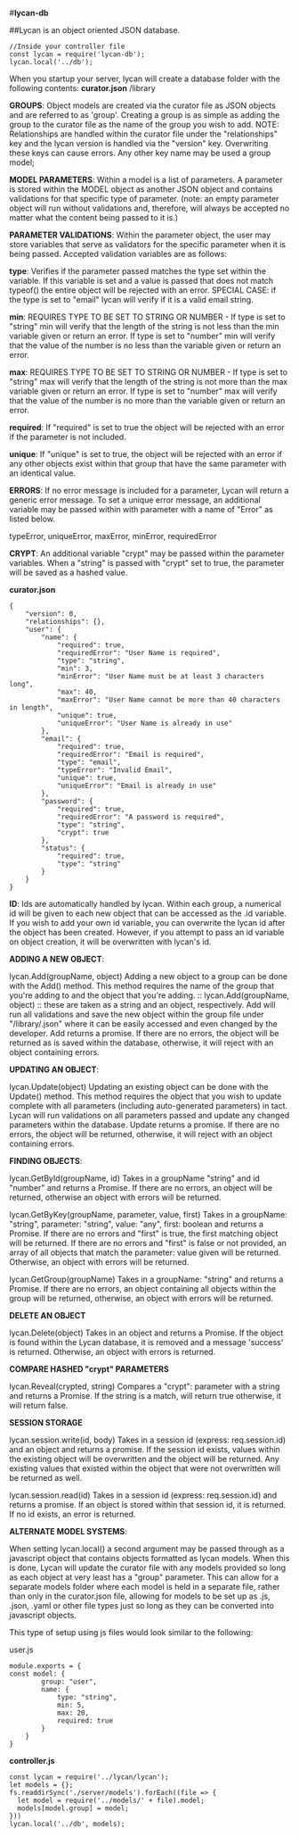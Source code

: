 #**lycan-db**

##Lycan is an object oriented JSON database.

```
//Inside your controller file
const lycan = require('lycan-db');
lycan.local('../db');
```
When you startup your server, lycan will create a database folder with the following contents:
**curator.json**
/library

**GROUPS**: Object models are created via the curator file as JSON objects and are referred to as 'group'.  Creating a group is as simple as adding the group to the curator file as the name of the group you wish to add.  NOTE: Relationships are handled within the curator file under the "relationships" key and the lycan version is handled via the "version" key.  Overwriting these keys can cause errors.  Any other key name may be used a group model;

**MODEL PARAMETERS**: Within a model is a list of parameters.  A parameter is stored within the MODEL object as another JSON object and contains validations for that specific type of parameter.  (note: an empty parameter object will run without validations and, therefore, will always be accepted no matter what the content being passed to it is.)

**PARAMETER VALIDATIONS**: Within the parameter object, the user may store variables that serve as validators for the specific parameter when it is being passed.  Accepted validation variables are as follows:

**type**: Verifies if the parameter passed matches the type set within the variable. If this variable is set and a value is passed that does not match typeof() the entire object will be rejected with an error.  SPECIAL CASE: if the type is set to "email" lycan will verify if it is a valid email string.

**min**: REQUIRES TYPE TO BE SET TO STRING OR NUMBER - If type is set to "string" min will verify that the length of the string is not less than the min variable given or return an error.  If type is set to "number" min will verify that the value of the number is no less than the variable given or return an error.

**max**: REQUIRES TYPE TO BE SET TO STRING OR NUMBER - If type is set to "string" max will verify that the length of the string is not more than the max variable given or return an error.  If type is set to "number" max will verify that the value of the number is no more than the variable given or return an error.

**required**: If "required" is set to true the object will be rejected with an error if the parameter is not included.

**unique**: If "unique" is set to true, the object will be rejected with an error if any other objects exist within that group that have the same parameter with an identical value.

**ERRORS**: If no error message is included for a parameter, Lycan will return a generic error message.  To set a unique error message, an additional variable may be passed within with parameter with a name of "<parameter>Error" as listed below.

typeError, uniqueError, maxError, minError, requiredError

**CRYPT**: An additional variable "crypt" may be passed within the parameter variables.  When a "string" is passed with "crypt" set to true, the parameter will be saved as a hashed value.

**curator.json**

```
{
    "version": 0,
    "relationships": {},
    "user": {
        "name": {
            "required": true,
            "requiredError": "User Name is required",
            "type": "string",
            "min": 3,
            "minError": "User Name must be at least 3 characters long",
            "max": 40,
            "maxError": "User Name cannot be more than 40 characters in length",
            "unique": true,
            "uniqueError": "User Name is already in use"
        },
        "email": {
            "required": true,
            "requiredError": "Email is required",
            "type": "email",
            "typeError": "Invalid Email",
            "unique": true,
            "uniqueError": "Email is already in use"
        },
        "password": {
            "required": true,
            "requiredError": "A password is required",
            "type": "string",
            "crypt": true
        },
        "status": {
            "required": true,
            "type": "string"
        }
    }
}
```

**ID**: Ids are automatically handled by lycan.  Within each group, a numerical id will be given to each new object that can be accessed as the .id variable.  If you wish to add your own id variable, you can overwrite the lycan id after the object has been created.  However, if you attempt to pass an id variable on object creation, it will be overwritten with lycan's id.

**ADDING A NEW OBJECT**:

lycan.Add(groupName, object)
Adding a new object to a group can be done with the Add() method. This method requires the name of the group that you're adding to and the object that you're adding.  :: lycan.Add(groupName, object) :: these are taken as a string and an object, respectively.  Add will run all validations and save the new object within the group file under "/library/<group name>.json" where it can be easily accessed and even changed by the developer.  Add returns a promise.  If there are no errors, the object will be returned as is saved within the database, otherwise, it will reject with an object containing errors.

**UPDATING AN OBJECT**:

lycan.Update(object)
Updating an existing object can be done with the Update() method.  This method requires the object that you wish to update complete with all parameters (including auto-generated parameters) in tact.  Lycan will run validations on all parameters passed and update any changed parameters within the database.  Update returns a promise.  If there are no errors, the object will be returned, otherwise, it will reject with an object containing errors.

**FINDING OBJECTS**:

lycan.GetById(groupName, id)
Takes in a groupName "string" and id "number" and returns a Promise.  If there are no errors, an object will be returned, otherwise an object with errors will be returned.

lycan.GetByKey(groupName, parameter, value, first)
Takes in a groupName: "string", parameter: "string", value: "any", first: boolean and returns a Promise.  If there are no errors and "first" is true, the first matching object will be returned.  If there are no errors and "first" is false or not provided, an array of all objects that match the parameter: value given will be returned. Otherwise, an object with errors will be returned.

lycan.GetGroup(groupName)
Takes in a groupName: "string" and returns a Promise.  If there are no errors, an object containing all objects within the group will be returned, otherwise, an object with errors will be returned.

**DELETE AN OBJECT**

lycan.Delete(object)
Takes in an object and returns a Promise.  If the object is found within the Lycan database, it is removed and a message 'success' is returned.  Otherwise, an object with errors is returned.

**COMPARE HASHED "crypt" PARAMETERS**

lycan.Reveal(crypted, string)
Compares a "crypt": parameter with a string and returns a Promise.  If the string is a match, will return true otherwise, it will return false.

**SESSION STORAGE**

lycan.session.write(id, body)
Takes in a session id (express: req.session.id) and an object and returns a promise.  If the session id exists, values within the existing object will be overwritten and the object will be returned.  Any existing values that existed within the object that were not overwritten will be returned as well.

lycan.session.read(id)
Takes in a session id (express: req.session.id) and returns a promise.  If an object is stored within that session id, it is returned.  If no id exists, an error is returned.

**ALTERNATE MODEL SYSTEMS**:

When setting lycan.local() a second argument may be passed through as a javascript object that contains objects formatted as lycan models.  When this is done, Lycan will update the curator file with any models provided so long as each object at very least has a "group" parameter.  This can allow for a separate models folder where each model is held in a separate file, rather than only in the curator.json file, allowing for models to be set up as .js, .json, .yaml or other file types just so long as they can be converted into javascript objects.

This type of setup using js files would look similar to the following:

user.js
```
module.exports = {
const model: {
        group: "user",
        name: {
            type: "string",
            min: 5,
            max: 20,
            required: true
        }
    }
}
```
**controller.js**
```
const lycan = require('../lycan/lycan');
let models = {};
fs.readdirSync('./server/models').forEach((file => {
  let model = require('../models/' + file).model;
  models[model.group] = model;
}))
lycan.local('../db', models);
```